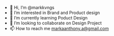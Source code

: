 - 👋 Hi, I’m @markkvngs
- 👀 I’m interested in Brand and Product design
- 🌱 I’m currently learning Poduct Design 
- 💞️ I’m looking to collaborate on Design Project 
- 📫 How to reach me markaanthony.a@gmail.com

<!---
markkvngs/markkvngs is a ✨ special ✨ repository because its `README.md` (this file) appears on your GitHub profile.
You can click the Preview link to take a look at your changes.
--->
